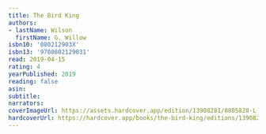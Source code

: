 ```yaml
---
title: The Bird King
authors:
- lastName: Wilson
  firstName: G. Willow
isbn10: '080212903X'
isbn13: '9780802129031'
read: 2019-04-15
rating: 4
yearPublished: 2019
reading: false
asin:
subtitle:
narrators:
coverImageUrl: https://assets.hardcover.app/edition/13908281/8805828-L.jpg
hardcoverUrl: https://hardcover.app/books/the-bird-king/editions/13908281
---
```

